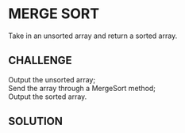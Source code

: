 # MERGE SORT

Take in an unsorted array and return a sorted array.

## CHALLENGE

Output the unsorted array;\
Send the array through a MergeSort method;\
Output the sorted array.

## SOLUTION


